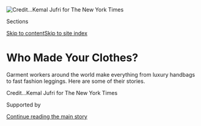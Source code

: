 <div id="app">

<div>

<div>

<div>

</div>

<div data-aria-hidden="false">

<div id="site-content" data-role="main">

<div>

<div class="css-1aor85t" style="opacity:0.000000001;z-index:-1;visibility:hidden">

<div class="css-1hqnpie">

<div class="css-epjblv">

<span class="css-17xtcya">[Style](/section/style)</span><span class="css-x15j1o">|</span><span class="css-fwqvlz">Who
Made Your
Clothes?</span>

</div>

<div class="css-k008qs">

<div class="css-1iwv8en">

<span class="css-18z7m18"></span>

<div>

</div>

</div>

<span class="css-1n6z4y">https://nyti.ms/34F28lY</span>

<div class="css-1705lsu">

<div class="css-4xjgmj">

<div class="css-4skfbu" data-role="toolbar" data-aria-label="Social Media Share buttons, Save button, and Comments Panel with current comment count" data-testid="share-tools">

  - 
  - 
  - 
  - 
    
    <div class="css-6n7j50">
    
    </div>

  - 

</div>

</div>

</div>

</div>

</div>

</div>

<div class="css-11qgg8s">

</div>

<div id="fullBleedHeaderContent">

<div class="css-n4ws9g">

![<span class="css-cnj6d5 e1z0qqy90" itemprop="copyrightHolder"><span class="css-1ly73wi e1tej78p0">Credit...</span><span><span>Kemal
Jufri for The New York
Times</span></span></span>](https://static01.graylady3jvrrxbe.onion/images/2019/12/19/fashion/19workers-Rumsinah/merlin_165538491_5437fcd5-6ffa-4eb3-b12a-66814c35a829-articleLarge.jpg?quality=75&auto=webp&disable=upscale)

</div>

<div class="css-3z92zw">

<div class="css-6cn7ki">

<div class="NYTAppHideMasthead css-1bcu9v6 e1suatyy0">

<div class="section css-1o1qe8k e1suatyy2">

<div class="css-cu5p7t er09x8g0">

<div class="css-6n7j50">

</div>

<span class="css-1dv1kvn">Sections</span>

[Skip to content](#site-content)[Skip to site index](#site-index)

</div>

<div class="css-10698na e1huz5gh0">

</div>

</div>

</div>

<div class="css-1sojcmr ehdk2mb0">

# Who Made Your Clothes?

</div>

Garment workers around the world make everything from luxury handbags to
fast fashion leggings. Here are some of their
stories.

</div>

</div>

<div class="css-nwzfg5 e1gnum310">

<span class="css-1f9pvn2 style"></span><span class="css-cnj6d5 e1z0qqy90" itemprop="copyrightHolder"><span class="css-1ly73wi e1tej78p0">Credit...</span><span><span>Kemal
Jufri for The New York Times</span></span></span>

</div>

<div id="sponsor-wrapper" class="css-1hyfx7x">

<div id="sponsor-slug" class="css-19vbshk">

Supported by

</div>

[Continue reading the main
story](#after-sponsor)

<div id="sponsor" class="ad sponsor-wrapper" style="text-align:center;height:100%;display:block">

</div>

<div id="after-sponsor">

</div>

</div>

<div class="css-1wx1auc e1gnum311">

<div class="css-18e8msd">

<div class="css-vp77d3 epjyd6m0">

<div class="css-1baulvz">

By [<span class="css-1baulvz last-byline" itemprop="name">Sanam
Yar</span>](https://www.nytimes3xbfgragh.onion/by/sanam-yar)

</div>

</div>

  - 
    
    <div class="css-ld3wwf e16638kd2">
    
    Published Dec. 19, 2019Updated Dec. 23,
    2019
    
    </div>

  - 
    
    <div class="css-4xjgmj">
    
    <div class="css-pvvomx" data-role="toolbar" data-aria-label="Social Media Share buttons, Save button, and Comments Panel with current comment count" data-testid="share-tools">
    
      - 
      - 
      - 
      - 
        
        <div class="css-6n7j50">
        
        </div>
    
      - 
    
    </div>
    
    </div>

</div>

</div>

</div>

<div class="section meteredContent css-1r7ky0e" name="articleBody" itemprop="articleBody">

<div class="css-1fanzo5 StoryBodyCompanionColumn">

<div class="css-53u6y8">

## ‘It’s a good factory, so no one really quits.’

### <span>Rumsinah, 44 </span>

**Role:** Zipper operator at PT. Fajarindo Faliman Zipper, which focuses
largely on in-house brands

**Where:** Tangerang, Indonesia

“Most of my co-workers and I are all old-timers,” said Ms. Rumsinah, who
has been working at the same factory for 26 years. “It’s a good factory,
so no one really quits. There’s seldom any job openings — only if
someone retires.”

She is paid about 3.4 million rupiah, or $241, per month, which she said
is tight as a single parent. Her son recently finished high school. “He
can’t work at my factory because there’s no openings,” she said. “He
wants to be a teacher, but we don’t have enough money to send him to go
to university.”

Though her job is tiring, “all jobs are tiring,” she said. “At least
weekends are off, and the hours are not too bad.”

</div>

</div>

<div class="css-1fanzo5 StoryBodyCompanionColumn">

<div class="css-53u6y8">

## ‘Sometimes needles break and get stuck in your bone.’

### <span>Waheed, 38</span>

**Role:** Sewing bedsheets and curtains at a textile mill

**Where:** Pakistan

Waheed, who is being identified only by his first name, has been in the
textile industry for 20 years and works seven days a week to support his
wife and two young sons. They share a house with his parents, his
sisters and his brothers.

“Most factories place a lot of restrictions on garment workers. Once
they come in for their shift around 8 in the morning, there’s no knowing
when supervisors will let them out. It may be 8 p.m. or 10 p.m. by the
time they are allowed to leave for the day.

Workers at my factory don’t have it as bad. That’s why I’ve been here
for the past 10 years. It’s a nice place to work. But some of the
resources that workers really need aren’t provided, such as first-aid
kits or pension cards.

It’s pretty common to get your fingers injured — sometimes needles break
and get stuck in your bone if your hand gets in the way of the machine.
Then you have to go to the hospital and get X-rays yourself.

</div>

</div>

<div class="css-1fanzo5 StoryBodyCompanionColumn">

<div class="css-53u6y8">

It’s difficult to manage on the salary I earn. My expenses amount to
about 2,000 rupees a day, including the cost of my children’s clothes,
their education, my family’s groceries and other bills. But I barely
make 1,000 rupees a
day.”

</div>

</div>

<div class="css-79elbk" data-testid="photoviewer-wrapper">

<div class="css-z3e15g" data-testid="photoviewer-wrapper-hidden">

</div>

<div class="css-1a48zt4 ehw59r15" data-testid="photoviewer-children">

![<span class="css-cnj6d5 e1z0qqy90" itemprop="copyrightHolder"><span class="css-1ly73wi e1tej78p0">Credit...</span><span>Adam
Dean for The New York
Times</span></span>](https://static01.graylady3jvrrxbe.onion/images/2019/12/19/fashion/19workers-seak/merlin_164596662_2dd900dc-b6e6-4868-ba5d-852df6ec0589-articleLarge.jpg?quality=75&auto=webp&disable=upscale)

</div>

</div>

<div class="css-1fanzo5 StoryBodyCompanionColumn">

<div class="css-53u6y8">

## ‘I feel tired, but I have no choice. I have to work.’

### <span>Seak Hong, 36</span>

**Role:** Sews outdoor apparel and bags at Horizon Outdoor

**Where:** Khum Longvek, Kampong Chhnang, Cambodia

Six days a week, Ms. Hong wakes up at 4:35 a.m. to catch the truck to
work from her village. Her workday begins at 7 and usually lasts nine
hours, with a lunch break. During the peak season, which lasts two to
three months, she works until 8:30 p.m.

Ms. Hong has been in the garment business for 22 years. She earns the
equivalent of about $230 a month and supports her father, her sister,
her brother (who is on disability) and her 12-year-old son.

She hopes he will not end up in a factory, too, but the price of a
quality education — about $20 per month — is beyond her means. While she
is at work, her sister manages the household, taking care of their oxen
and rice farming their land for extra food.

“I feel tired, but I have no choice,” Ms. Hong said. “I have to
work.”

</div>

</div>

<div class="css-79elbk" data-testid="photoviewer-wrapper">

<div class="css-z3e15g" data-testid="photoviewer-wrapper-hidden">

</div>

<div class="css-1a48zt4 ehw59r15" data-testid="photoviewer-children">

<div class="css-1xdhyk6 erfvjey0">

<span class="css-1ly73wi e1tej78p0">Image</span>

<div class="css-zjzyr8">

<div data-testid="lazyimage-container" style="height:257.77777777777777px">

</div>

</div>

</div>

<span class="css-cnj6d5 e1z0qqy90" itemprop="copyrightHolder"><span class="css-1ly73wi e1tej78p0">Credit...</span><span>Nadège
Mazars for The New York Times</span></span>

</div>

</div>

<div class="css-1fanzo5 StoryBodyCompanionColumn">

<div class="css-53u6y8">

## ‘They spoil us a lot here.’

### <span>Yurani Tascon, 34</span>

**Role:** Tracks daily production numbers at Supertex, which works with
major active wear brands

**Where:** Yumbo, Colombia

</div>

</div>

<div class="css-1fanzo5 StoryBodyCompanionColumn">

<div class="css-53u6y8">

“They spoil us a lot here,” Ms. Tascon said. “It’s a job with good
stability.” Her workplace blasts music — usually salsa or something
traditional — from speakers throughout the day while employees make
coats, bathing suits and sportswear.

At 11 a.m., employees get “pausas activas”: active breaks with
music.

</div>

</div>

<div class="css-79elbk" data-testid="photoviewer-wrapper">

<div class="css-z3e15g" data-testid="photoviewer-wrapper-hidden">

</div>

<div class="css-1a48zt4 ehw59r15" data-testid="photoviewer-children">

<div class="css-1xdhyk6 erfvjey0">

<span class="css-1ly73wi e1tej78p0">Image</span>

<div class="css-zjzyr8">

<div data-testid="lazyimage-container" style="height:257.77777777777777px">

</div>

</div>

</div>

<span class="css-cnj6d5 e1z0qqy90" itemprop="copyrightHolder"><span class="css-1ly73wi e1tej78p0">Credit...</span><span>Kemal
Jufri for The New York
Times</span></span>

</div>

</div>

<div class="css-1fanzo5 StoryBodyCompanionColumn">

<div class="css-53u6y8">

## ‘You have to dare to dream, how to get there is a question for a different time.’

### <span>Sarjimin, 39</span>

**Role:** Makes shoes for a comfort footwear brand at PT. Dwi Naga Sakti
Abadi

**Where:** Tangerang, Indonesia

Mr. Sarjimin has worked at the same factory for about 12 years. The job
is relatively stable, and his workplace is spacious, bright and safe.

He earns the equivalent of $250 a month, and his wife also works at a
factory. The family is able to send their children, a 13-year-old and a
9-year-old, to good schools. They recently purchased a computer for
their older son, who is passionate about technology.

Mr. Sarjimin farms catfish to supplement his family’s grocery money. He
started six months ago, filling a big empty drum with starter fish as an
experiment. Now he has two drums with 300 fish each, and he sells them
to friends, family and neighbors.

One day, he would like to raise catfish full time. “There’s a
motivational speaker I heard once, ‘You have to dare to dream, how to
get there is a question for a different time,’” he said. “I like
remembering those words.”

</div>

</div>

<div class="css-1fanzo5 StoryBodyCompanionColumn">

<div class="css-53u6y8">

## ‘We live overdrawn.’

### <span>Saida, 38 </span>

**Role:** Sewing machine operator at Pinehurst Manufacturing, which
works with major active wear brands

**Where:** San Pedro Sula, Honduras

The factory where Saida has worked for the last 12 years is one of the
few in the area. She earns about 8,200 lempira each month, roughly $331.
“It doesn’t cover everything,” she said. “Vivimos sobregirados.” (“We
live overdrawn.”)

Saida lives with her mother and her 19-year-old daughter, who goes to
school. “I am the one who provides everything at home. The house, the
water, the electricity,” she said. “You have to stop buying certain
things to be able to cover the necessities.”

Her unit currently has one primary client, a major sportswear brand.
This is a source of anxiety for her and her co-workers because they fear
mass layoffs if the client leaves the company. “It’s really difficult
having one client,” she
said.

</div>

</div>

<div class="css-79elbk" data-testid="photoviewer-wrapper">

<div class="css-z3e15g" data-testid="photoviewer-wrapper-hidden">

</div>

<div class="css-1a48zt4 ehw59r15" data-testid="photoviewer-children">

<div class="css-1xdhyk6 erfvjey0">

<span class="css-1ly73wi e1tej78p0">Image</span>

<div class="css-zjzyr8">

<div data-testid="lazyimage-container" style="height:257.77777777777777px">

</div>

</div>

</div>

<span class="css-cnj6d5 e1z0qqy90" itemprop="copyrightHolder"><span class="css-1ly73wi e1tej78p0">Credit...</span><span>Minzayar
Oo for The New York
Times</span></span>

</div>

</div>

<div class="css-1fanzo5 StoryBodyCompanionColumn">

<div class="css-53u6y8">

## ‘I can finish 1,000 to 1,200 pieces a day, depending on the difficulty.’

### <span>Bui Chi Thang, 35</span>

**Role:** Stitching denim together for sustainability-focused brands at
Saitex International

**Where:** Bien Hoa, Vietnam

</div>

</div>

<div class="css-1fanzo5 StoryBodyCompanionColumn">

<div class="css-53u6y8">

Mr. Bui has been at his factory for seven years. “It matches my skill,”
he said, “and the salary is enough for my family.” He earns nine to 10
million dong a month (roughly $388 to $432), which he uses to support
his mother, wife and son.

During the average nine-hour workday, “I can finish 1,000 to 1,200
pieces a day, depending on the difficulty,” he
said.

</div>

</div>

<div class="css-79elbk" data-testid="photoviewer-wrapper">

<div class="css-z3e15g" data-testid="photoviewer-wrapper-hidden">

</div>

<div class="css-1a48zt4 ehw59r15" data-testid="photoviewer-children">

<div class="css-1xdhyk6 erfvjey0">

<span class="css-1ly73wi e1tej78p0">Image</span>

<div class="css-zjzyr8">

<div data-testid="lazyimage-container" style="height:257.77777777777777px">

</div>

</div>

</div>

<span class="css-cnj6d5 e1z0qqy90" itemprop="copyrightHolder"><span class="css-1ly73wi e1tej78p0">Credit...</span><span>Rozette
Rago for The New York
Times</span></span>

</div>

</div>

<div class="css-1fanzo5 StoryBodyCompanionColumn">

<div class="css-53u6y8">

## ‘I’m always trying to figure out how to save money, how to buy food, how to not eat out too much.’

### <span>Santiago, 48 </span>

**Role:** Sews clasps and zippers onto dresses, blouses and pants at a
factory

**Where:** Los Angeles

“I’m from Guatemala. I’ve been doing garment work for 16 years. I
started because it was the only thing I knew how to do after leaving my
home country,” Santiago said. “I came here because there were not as
many opportunities back home, and with six children, there are a lot of
expenses.”

In the last five years, he has worked in five to eight factories. They
are often windowless and dirty, with little ventilation, he said.

When he first moved to Los Angeles, Santiago was working 11-hour shifts,
seven days a week. Now he works about 50 hours a week, taking home up to
$350. The majority of his co-workers — around 30 other people — are
Spanish speakers from Guatemala, El Salvador and Mexico.

</div>

</div>

<div class="css-1fanzo5 StoryBodyCompanionColumn">

<div class="css-53u6y8">

“I’m just making ends meet,” he said. “I’m always trying to figure out
how to save money, how to buy food, how to not eat out too much.” Still,
he said it is better than what he was earning in
Guatemala.

</div>

</div>

<div class="css-79elbk" data-testid="photoviewer-wrapper">

<div class="css-z3e15g" data-testid="photoviewer-wrapper-hidden">

</div>

<div class="css-1a48zt4 ehw59r15" data-testid="photoviewer-children">

<div class="css-1xdhyk6 erfvjey0">

<span class="css-1ly73wi e1tej78p0">Image</span>

<div class="css-zjzyr8">

<div data-testid="lazyimage-container" style="height:257.77777777777777px">

</div>

</div>

</div>

<span class="css-cnj6d5 e1z0qqy90" itemprop="copyrightHolder"><span class="css-1ly73wi e1tej78p0">Credit...</span><span>Maria
Magdalena Arrellaga for The New York
Times</span></span>

</div>

</div>

<div class="css-1fanzo5 StoryBodyCompanionColumn">

<div class="css-53u6y8">

## ‘You basically have to kill yourself in front of a sewing machine in order to provide for your family.’

### <span>Maria Valdinete da Silva, 46</span>

**Role:** Self-employed seamstress

**Where:** Caruaru, Brazil

The last factory Ms. da Silva worked at produced men’s street wear. She
spent eight years there, stitching side seams together in an assembly
line with an hourly quota.

“Some companies, like the one I worked for, no longer have employees
inside the factory and the seamstresses work from home,” she said. “They
establish small groups, tiny factories, and they are paid per item, so
they basically have the same production without any costs.”

In order to make minimum wage, outsourced employees “have to work from
day to night,” she said.

Ms. da Silva now makes women’s clothing independently, producing fewer
pieces and selling them locally. She makes “maybe half” of minimum wage,
but she said it’s worth it to work at her own pace. “I love what I do,”
she said. “I no longer see myself in that situation of sitting in front
of a machine doing the same thing every day.”

She is planning on taking fashion design courses soon. “Seamstresses are
the key element in the fashion chain, we are the ones who put the
clothes together,” she said. “You basically have to kill yourself in
front of a sewing machine in order to provide for your
family.”

</div>

</div>

<div class="css-79elbk" data-testid="photoviewer-wrapper">

<div class="css-z3e15g" data-testid="photoviewer-wrapper-hidden">

</div>

<div class="css-1a48zt4 ehw59r15" data-testid="photoviewer-children">

<div class="css-1xdhyk6 erfvjey0">

<span class="css-1ly73wi e1tej78p0">Image</span>

<div class="css-zjzyr8">

<div data-testid="lazyimage-container" style="height:257.77777777777777px">

</div>

</div>

</div>

<span class="css-cnj6d5 e1z0qqy90" itemprop="copyrightHolder"><span class="css-1ly73wi e1tej78p0">Credit...</span><span>Susan
Wright for The New York
Times</span></span>

</div>

</div>

<div class="css-1fanzo5 StoryBodyCompanionColumn">

<div class="css-53u6y8">

## ‘It’s not so much the salary, it’s that I am here because we’re all one family.’

### <span>Antonio Ripani, 72</span>

**Role:** Leather quality control at Tod’s Group

**Where:** Casette d’Ete, ****** Italy

Mr. Ripani, who began working with leather at 14, has been employed by
Tod’s for more than 40 years, where he assesses “practically all the
hides that arrive” for quality.

“Alone it’s hard to do everything, so I have a group of ragazzi \[guys\]
under me and I have taught them everything I’ve been able to understand
after all these years,” he said.

Mr. Ripani doesn’t earn much, he said, but he sets his own schedule,
often working eight to 12 hours a day. He has assistants and has
received
[awards](https://www.corriereadriatico.it/fermo/fermo_cesetti_provincia_tod_39_s-469005.html)
for his highly specialized work.

“It’s not so much the salary, it’s that I am here because we’re all one
family,” he said. “When I started, I had long hair. Now, I am
bald.”

</div>

</div>

<div class="css-79elbk" data-testid="photoviewer-wrapper">

<div class="css-z3e15g" data-testid="photoviewer-wrapper-hidden">

</div>

<div class="css-1a48zt4 ehw59r15" data-testid="photoviewer-children">

<div class="css-1xdhyk6 erfvjey0">

<span class="css-1ly73wi e1tej78p0">Image</span>

<div class="css-zjzyr8">

<div data-testid="lazyimage-container" style="height:257.77777777777777px">

</div>

</div>

</div>

<span class="css-cnj6d5 e1z0qqy90" itemprop="copyrightHolder"><span class="css-1ly73wi e1tej78p0">Credit...</span><span>Saiyna
Bashir for The New York
Times</span></span>

</div>

</div>

<div class="css-1fanzo5 StoryBodyCompanionColumn">

<div class="css-53u6y8">

## ‘Are we supposed to choose between buying food and roti or paying for clothes and medicine?’

### <span>Rukhsana, 48</span>

**Role:** Security at Sitara Textile Industries

**Where:** Faisalabad, Pakistan

Rukhsana began working in the garment industry shortly after her husband
died seven years ago. She works seven days a week.

“The hardest thing about working in a textile mill is that management
kind of cuts you off from the world for the duration of your shift. If
anyone calls you from home — with good news or bad news — you can’t take
the call and management doesn’t tell you until the day is over.

Two years ago, my nephew died in an accident when I was working. My
brother tried calling me, but management didn’t tell me about it until
my family had already held his funeral. I was so upset, I quit my job.

Now that I’m in security, I know when someone comes to the mill and
tries to contact a worker. But I’m still not allowed to tell the worker
their relative has been trying to reach them.

It’s not just difficult, it’s impossible to survive on the salary the
textile mills pay. Are we supposed to choose between buying food and
roti or paying for clothes and medicine? And there’s always rent to pay
in addition to that.”

(Employees store their phones in a locker before beginning their shift,
a company spokesman said in a phone interview, and they aren’t allowed
to leave the organization “without any written acknowledgment from the
manager.”

</div>

</div>

<div class="css-1fanzo5 StoryBodyCompanionColumn">

<div class="css-53u6y8">

He said that family can reach employees on their cellphones or by
calling the factory directly, and that he was not aware of any incidents
in which family was prevented or delayed from contacting an employee
during an emergency.
)

</div>

</div>

<div class="css-79elbk" data-testid="photoviewer-wrapper">

<div class="css-z3e15g" data-testid="photoviewer-wrapper-hidden">

</div>

<div class="css-1a48zt4 ehw59r15" data-testid="photoviewer-children">

<div class="css-1xdhyk6 erfvjey0">

<span class="css-1ly73wi e1tej78p0">Image</span>

<div class="css-zjzyr8">

<div data-testid="lazyimage-container" style="height:257.77777777777777px">

</div>

</div>

</div>

<span class="css-cnj6d5 e1z0qqy90" itemprop="copyrightHolder"><span class="css-1ly73wi e1tej78p0">Credit...</span><span>Linh
Pham for The New York Times</span></span>

</div>

</div>

<div class="css-1fanzo5 StoryBodyCompanionColumn">

<div class="css-53u6y8">

## ‘My favorite time is at 3 p.m., when we have an exercise session.’

### <span>Vu Hoang Quan, 21</span>

**Role:** Sews dress shirts for mass retailers at TAL Apparel

**Where:** Binh Xuyen, Vinh Phuc, Vietnam

Mr. Vu has spent the last four years working on a production line with
about 30 other employees, each overseeing parts of the sewing process.
On average, he earns about 10 to 12 million dong (about $432 to $518)
monthly. He sends most of it back to his family.

“My favorite time is at 3 p.m., when we have an exercise session,” he
said. “We stay at our work spot. We pause our work process, line up and
follow the exercise instructions of team leaders.”

He recently participated in a talent show hosted by the company, where
he performed modern dance. “I don’t have plans to leave this job anytime
soon,” he said. “I’m quite satisfied with
it.”

</div>

</div>

<div class="css-79elbk" data-testid="photoviewer-wrapper">

<div class="css-z3e15g" data-testid="photoviewer-wrapper-hidden">

</div>

<div class="css-1a48zt4 ehw59r15" data-testid="photoviewer-children">

<div class="css-1xdhyk6 erfvjey0">

<span class="css-1ly73wi e1tej78p0">Image</span>

<div class="css-zjzyr8">

<div data-testid="lazyimage-container" style="height:257.77777777777777px">

</div>

</div>

</div>

<span class="css-cnj6d5 e1z0qqy90" itemprop="copyrightHolder"><span class="css-1ly73wi e1tej78p0">Credit...</span><span>Julien
Mignot for The New York Times</span></span>

</div>

</div>

<div class="css-1fanzo5 StoryBodyCompanionColumn">

<div class="css-53u6y8">

## ‘It is my passion.’

### <span>Catherine Gamet, 48</span>

**Role:** Leather goods artisan at Louis Vuitton

**Where:** Saint-Pourçain-sur-Sioule, France

Ms. Gamet began working with leather when she was 16 years old and has
been employed by Vuitton for 23 years. “To be able to build bags and
all, and to be able to sew behind the machine, to do hand-sewn products,
it is my passion,” she said. “That’s how I got into it.”

About 800 employees work in Saint-Pourçain, spread out across four
sites. Ms. Gamet said the workshops are well organized, bright and
modern. “The time flies by,” she
said.

</div>

</div>

<div class="css-79elbk" data-testid="photoviewer-wrapper">

<div class="css-z3e15g" data-testid="photoviewer-wrapper-hidden">

</div>

<div class="css-1a48zt4 ehw59r15" data-testid="photoviewer-children">

<div class="css-1xdhyk6 erfvjey0">

<span class="css-1ly73wi e1tej78p0">Image</span>

<div class="css-zjzyr8">

<div data-testid="lazyimage-container" style="height:257.77777777777777px">

</div>

</div>

</div>

<span class="css-cnj6d5 e1z0qqy90" itemprop="copyrightHolder"><span class="css-1ly73wi e1tej78p0">Credit...</span><span>Rebecca
Conway for The New York Times</span></span>

</div>

</div>

<div class="css-1fanzo5 StoryBodyCompanionColumn">

<div class="css-53u6y8">

## ‘We don’t even have the freedom to drink water.’

### <span>S, 33</span>

**Role:** Tailor making pants and socks for fast fashion and active wear
brands at Shahi Exports

**Where:** India

S.’s shift begins at 9 a.m. She feels a lot of pressure from supervisors
to reach quotas of about 90 to 120 pieces per hour and said many workers
are afraid to take breaks or use the restroom because it will waste
time.

Employees who can’t keep up are often pulled aside at the end of each
hour, she said, and supervisors will yell at them and bang on tables.
Many workers spend most of their 30-minute lunch breaks scrambling to
finish more pieces to get back on track.

</div>

</div>

<div class="css-1fanzo5 StoryBodyCompanionColumn">

<div class="css-53u6y8">

“We don’t even have the freedom to drink water,” S. said, adding that
management doesn’t allow employees to bring in water bottles.

Instead, water is handed out by the factory. In the spring of 2018, the
supplied water was making workers sick, and when employees gave
management a letter with a variety of basic requests, including clean
water, they were beaten in response. Their clothes were torn, and many
of their valuables, including phones and jewelry, were taken.

The employees took their complaint to the labor department. The issues
were resolved three months after the incident, after the factory faced
public pressure from a report by an American watchdog group, social
media and brands that worked with the factory.

Some conditions have improved: Employees get mineral water now. But the
pay is still bad, S. said, and the main work space doesn’t have windows,
air-conditioning or heaters.

“We want to ask for more salary, but people are scared after what
happened last year to ask again,” she said.

(In an email, a spokesman from Shahi Exports acknowledged the 2018
incident and forwarded a statement outlining [the preventive
measures](https://www.shahi.co.in/blog/?p=697) the company has since
enacted.

</div>

</div>

<div class="css-1fanzo5 StoryBodyCompanionColumn">

<div class="css-53u6y8">

In a separate email, a spokesman said that berating employees in any way
“constitutes misconduct,” and instances brought to management’s
attention would “initiate action” against the perpetrator.

“While we do strive to drive efficiencies, there is no scope to berate
any employee on account of non-performance or deficient performance,” he
said. The spokesman added that there “is adequate ventilation” within
the work space and that the entire factory is “in compliance with the
law.”)

S. is a single parent and picks up extra work in the evenings, along
with taking out loans, to support herself and her daughter. “There are
thousands of people” in her city in the same situation, she said. “My
story is just one of
them.”

</div>

</div>

<div class="css-79elbk" data-testid="photoviewer-wrapper">

<div class="css-z3e15g" data-testid="photoviewer-wrapper-hidden">

</div>

<div class="css-1a48zt4 ehw59r15" data-testid="photoviewer-children">

<div class="css-1xdhyk6 erfvjey0">

<span class="css-1ly73wi e1tej78p0">Image</span>

<div class="css-zjzyr8">

<div data-testid="lazyimage-container" style="height:257.77777777777777px">

</div>

</div>

</div>

<span class="css-cnj6d5 e1z0qqy90" itemprop="copyrightHolder"><span class="css-1ly73wi e1tej78p0">Credit...</span><span>Saumya
Khandelwal for The New York
Times</span></span>

</div>

</div>

<div class="css-1fanzo5 StoryBodyCompanionColumn">

<div class="css-53u6y8">

## ‘There are some plants and trees also, you know, the kind that are meant for decoration.’

### <span>Phool Bano, 38</span>

**Role:** Tailor at Friends Factory

**Where:** Noida, India

Ms. Bano has been a tailor for about 22 years and works at a progressive
factory that makes small batches of garments for high-end independent
brands. The building has little luxuries like air purifiers.

“It feels nice working here,” Ms. Bano said. “It’s clean. There are some
plants and trees also, you know, the kind that are meant for
decoration.”

</div>

</div>

<div class="css-79elbk" data-testid="photoviewer-wrapper">

<div class="css-z3e15g" data-testid="photoviewer-wrapper-hidden">

</div>

<div class="css-1a48zt4 ehw59r15" data-testid="photoviewer-children">

<div class="css-1xdhyk6 erfvjey0">

<span class="css-1ly73wi e1tej78p0">Image</span>

<div class="css-zjzyr8">

<div data-testid="lazyimage-container" style="height:257.77777777777777px">

</div>

</div>

</div>

<span class="css-cnj6d5 e1z0qqy90" itemprop="copyrightHolder"><span class="css-1ly73wi e1tej78p0">Credit...</span><span>Maria
Magdalena Arrellaga for The New York Times</span></span>

</div>

</div>

<div class="css-1fanzo5 StoryBodyCompanionColumn">

<div class="css-53u6y8">

## ‘My dream is to have my own atelier at home.’

### <span>Helena Lúcia Santos da Conceição da Silva, 54</span>

**Role:** Seamstress at Fantasia D\!kas Roupas

**Where:** Nova Friburgo, Brazil

“I’ve always thought of myself as a seamstress. I even made my
daughter’s sweet-16 dress. It looks like overlapping petals. It’s my
greatest pride.

I start work at 7 a.m. We make everything: pants, shorts, tops. I work
eight hours a day Mondays to Fridays with a one-hour lunch break. It’s a
small company: me and five other seamstresses. We don’t have a quota.
Here they value quality over quantity. I don’t even know how many pieces
I work on in a given day. We don’t keep track.”

Ms. da Silva does not make enough money from her day job, so she picks
up extra work from private clients to complete on evenings and weekends,
sometimes working until 10 p.m.

“I prefer working for this manufacturer because I’m on the payroll, I’m
entitled to vacations. It’s more secure. But my dream is to have my own
atelier at home.”

-----

Knvul Sheikh contributed reporting.

</div>

</div>

</div>

<div>

</div>

<div>

</div>

<div>

</div>

<div>

<div id="bottom-wrapper" class="css-1ede5it">

<div id="bottom-slug" class="css-l9onyx">

Advertisement

</div>

[Continue reading the main
story](#after-bottom)

<div id="bottom" class="ad bottom-wrapper" style="text-align:center;height:100%;display:block;min-height:90px">

</div>

<div id="after-bottom">

</div>

</div>

</div>

</div>

</div>

## Site Index

<div>

</div>

## Site Information Navigation

  - [© <span>2020</span> <span>The New York Times
    Company</span>](https://help.nytimes3xbfgragh.onion/hc/en-us/articles/115014792127-Copyright-notice)

<!-- end list -->

  - [NYTCo](https://www.nytco.com/)
  - [Contact
    Us](https://help.nytimes3xbfgragh.onion/hc/en-us/articles/115015385887-Contact-Us)
  - [Work with us](https://www.nytco.com/careers/)
  - [Advertise](https://nytmediakit.com/)
  - [T Brand Studio](http://www.tbrandstudio.com/)
  - [Your Ad
    Choices](https://www.nytimes3xbfgragh.onion/privacy/cookie-policy#how-do-i-manage-trackers)
  - [Privacy](https://www.nytimes3xbfgragh.onion/privacy)
  - [Terms of
    Service](https://help.nytimes3xbfgragh.onion/hc/en-us/articles/115014893428-Terms-of-service)
  - [Terms of
    Sale](https://help.nytimes3xbfgragh.onion/hc/en-us/articles/115014893968-Terms-of-sale)
  - [Site
    Map](https://spiderbites.nytimes3xbfgragh.onion)
  - [Help](https://help.nytimes3xbfgragh.onion/hc/en-us)
  - [Subscriptions](https://www.nytimes3xbfgragh.onion/subscription?campaignId=37WXW)

</div>

</div>

</div>

</div>
